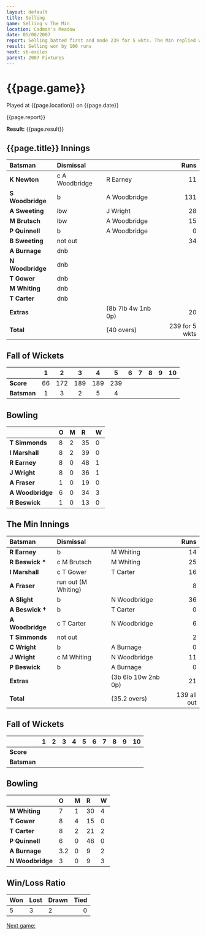 ```yaml
---
layout: default
title: Selling
game: Selling v The Min
location: Cadman's Meadow
date: 05/08/2007
report: Selling batted first and made 239 for 5 wkts. The Min replied with 139 all out
result: Selling won by 100 runs
next: sb-exiles
parent: 2007 Fixtures
---
```


# {{page.game}}

Played at {{page.location}} on {{page.date}}

{{page.report}}

**Result:** {{page.result}}

## {{page.title}} Innings

| Batsman | Dismissal |  | Runs |
|:---|:---|---|---:|
| **K Newton** | c A Woodbridge | R Earney | 11 |
| **S Woodbridge** | b | A Woodbridge | 131 |
| **A Sweeting** | lbw | J Wright  | 28 |
| **M Brutsch** | lbw | A Woodbridge  | 15 |
| **P Quinnell** | b | A Woodbridge | 0 |
| **B Sweeting** | not out |  | 34 |
| **A Burnage** | dnb |  |  |
| **N Woodbridge** | dnb |  |  |
| **T Gower** | dnb |  |  |
| **M Whiting** | dnb |  |  |
| **T Carter** | dnb |  |  |
| **Extras** | | (8b 7lb 4w 1nb 0p) | 20 |
| **Total** | | (40 overs) | 239 for 5 wkts |

## Fall of Wickets

| | 1 | 2 | 3 | 4 | 5 | 6 | 7 | 8 | 9 | 10 |
|---|:---:|:---:|:---:|:---:|:---:|:---:|:---:|:---:|:---:|:---:|
| **Score** | 66 | 172 | 189 | 189 | 239 |  |  |  |  |  |
| **Batsman** | 1 | 3 | 2 | 5 | 4 |  |  |  |  |  |

## Bowling

| | O | M | R | W |
|---|:---|:---|:---|:---|
| **T Simmonds** | 8 | 2 | 35 | 0 |
| **I Marshall** | 8 | 2 | 39 | 0 |
| **R Earney** | 8 | 0 | 48 | 1 |
| **J Wright** | 8 | 0 | 36 | 1 |
| **A Fraser** | 1 | 0 | 19 | 0 |
| **A Woodbridge** | 6 | 0 | 34 | 3 |
| **R Beswick** | 1 | 0 | 13 | 0 |

## The Min Innings

| Batsman | Dismissal |  | Runs |
|:---|:---|---|---:|
| **R Earney** | b | M Whiting | 14 |
| **R Beswick &#42;** | c M Brutsch | M Whiting | 25 |
| **I Marshall** | c T Gower | T Carter | 16 |
| **A Fraser** | run out (M Whiting) |  | 8 |
| **A Slight** | b | N Woodbridge | 36 |
| **A Beswick &#8224;** | b | T Carter | 0 |
| **A Woodbridge** | c T Carter | N Woodbridge | 6 |
| **T Simmonds** | not out |  | 2 |
| **C Wright** | b | A Burnage | 0 |
| **J Wright** | c M Whiting | N Woodbridge | 11 |
| **P Beswick** | b | A Burnage | 0 |
| **Extras** | | (3b 6lb 10w 2nb 0p) | 21 |
| **Total** | | (35.2 overs) | 139 all out |

## Fall of Wickets

| | 1 | 2 | 3 | 4 | 5 | 6 | 7 | 8 | 9 | 10 |
|---|:---:|:---:|:---:|:---:|:---:|:---:|:---:|:---:|:---:|:---:|
| **Score** |  |  |  |  |  |  |  |  |  |  |
| **Batsman** |  |  |  |  |  |  |  |  |  |  |

## Bowling

| | O | M | R | W |
|---|:---|:---|:---|:---|
| **M Whiting** | 7 | 1 | 30 | 4 |
| **T Gower** | 8 | 4 | 15 | 0 |
| **T Carter** | 8 | 2 | 21 | 2 |
| **P Quinnell** | 6 | 0 | 46 | 0 |
| **A Burnage** | 3.2 | 0 | 9 | 2 |
| **N Woodbridge** | 3 | 0 | 9 | 3 |

## Win/Loss Ratio

| Won | Lost | Drawn | Tied |
|:---|:---|:---|---:|
| 5 | 3 | 2 | 0 |

[Next game:]({{page.next}})